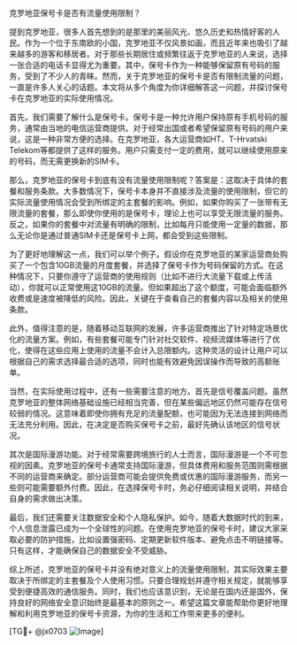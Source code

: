 克罗地亚保号卡是否有流量使用限制？

提到克罗地亚，很多人首先想到的是那里的美丽风光、悠久历史和热情好客的人民。作为一个位于东南欧的小国，克罗地亚不仅风景如画，而且近年来也吸引了越来越多的游客和移居者。对于那些长期居住或频繁往返于克罗地亚的人来说，选择一张合适的电话卡显得尤为重要。其中，保号卡作为一种能够保留原有号码的服务，受到了不少人的青睐。然而，关于克罗地亚的保号卡是否有限制流量的问题，一直是许多人关心的话题。本文将从多个角度为你详细解答这一问题，并探讨保号卡在克罗地亚的实际使用情况。

首先，我们需要了解什么是保号卡。保号卡是一种允许用户保持原有手机号码的服务，通常由当地的电信运营商提供。对于经常出国或者希望保留原有号码的用户来说，这是一种非常方便的选择。在克罗地亚，各大运营商如HT、T-Hrvatski Telekom等都提供了这样的服务。用户只需支付一定的费用，就可以继续使用原来的号码，而无需更换新的SIM卡。

那么，克罗地亚的保号卡到底有没有流量使用限制呢？答案是：这取决于具体的套餐和服务条款。大多数情况下，保号卡本身并不直接涉及流量的使用限制，但它的实际流量使用情况会受到所绑定的主套餐的影响。例如，如果你购买了一张带有无限流量的套餐，那么即使你使用的是保号卡，理论上也可以享受无限流量的服务。反之，如果你的套餐中对流量有明确的限制，比如每月只能使用一定量的数据，那么无论你是通过普通SIM卡还是保号卡上网，都会受到这些限制。

为了更好地理解这一点，我们可以举个例子。假设你在克罗地亚的某家运营商处购买了一个包含10GB流量的月度套餐，并选择了保号卡作为号码保留的方式。在这种情况下，只要你遵守了运营商的使用规则（比如不进行大流量下载或上传活动），你就可以正常使用这10GB的流量。但如果超出了这个额度，可能会面临额外收费或是速度被降低的风险。因此，关键在于查看自己的套餐内容以及相关的使用条款。

此外，值得注意的是，随着移动互联网的发展，许多运营商推出了针对特定场景优化的流量方案。例如，有些套餐可能专门针对社交软件、视频流媒体等进行了优化，使得在这些应用上使用的流量不会计入总限额内。这种灵活的设计让用户可以根据自己的需求选择最合适的选项，同时也能有效避免因误操作而导致的高额账单。

当然，在实际使用过程中，还有一些需要注意的地方。首先是信号覆盖问题。虽然克罗地亚的整体网络基础设施已经相当完善，但在某些偏远地区仍然可能存在信号较弱的情况。这意味着即使你拥有充足的流量配额，也可能因为无法连接到网络而无法充分利用。因此，在决定是否购买保号卡之前，最好先确认该地区的信号状况。

其次是国际漫游功能。对于经常需要跨境旅行的人士而言，国际漫游是一个不可忽视的因素。克罗地亚的保号卡通常支持国际漫游，但具体费用和服务范围则需根据不同的运营商来确定。部分运营商可能会提供免费或优惠的国际漫游服务，而另一些则可能需要额外付费。因此，在选择保号卡时，务必仔细阅读相关说明，并结合自身的需求做出决策。

最后，我们还需要关注数据安全和个人隐私保护。如今，随着大数据时代的到来，个人信息泄露已成为一个全球性的问题。在使用克罗地亚的保号卡时，建议大家采取必要的防护措施，比如设置强密码、定期更新软件版本、避免点击不明链接等。只有这样，才能确保自己的数据安全不受威胁。

综上所述，克罗地亚的保号卡并没有绝对意义上的流量使用限制，其实际效果主要取决于所绑定的主套餐及个人使用习惯。只要合理规划并遵守相关规定，就能够享受到便捷高效的通信服务。同时，我们也应该意识到，无论是在国内还是国外，保持良好的网络安全意识始终是最基本的原则之一。希望这篇文章能帮助你更好地理解和利用克罗地亚的保号卡资源，为你的生活和工作带来更多的便利。

[TG💪+ @jx0703 ![Image](https://github.com/user-attachments/assets/dbca1d08-cadb-493c-b0ec-ad6f7a83f270)]